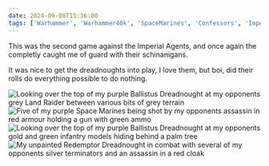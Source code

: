 ```yaml
---
date: 2024-09-08T15:36:00
tags: ['Warhammer', 'Warhammer40k', 'SpaceMarines', 'Confessors', 'ImperialAgents']
---
```


This was the second game against the Imperial Agents, and once again the completly caught me of guard with their schinanigans.

It was nice to get the dreadnoughts into play, I love them, but boi, did their rolls do everything possible to do nothing.

![Looking over the top of my purple Ballistus Dreadnought at my opponents grey Land Raider between various bits of grey terrain](https://cdn.geekyaubergine.com/2024/09/08/IMG_7539.jpeg)
![Five of my purple Space Marines being shot by my opponents assassin in red armour holding a gun with green ammo](https://cdn.geekyaubergine.com/2024/09/08/IMG_7537.jpeg)
![Looking over the top of my purple Ballistus Dreadnought at my opponents gold and green infantry models hiding behind a palm tree](https://cdn.geekyaubergine.com/2024/09/08/IMG_7542.jpeg)
![My unpainted Redemptor Dreadnought in combat with several of my opponents silver terminators and an assassin in a red cloak](https://cdn.geekyaubergine.com/2024/09/08/IMG_7549.jpeg)
